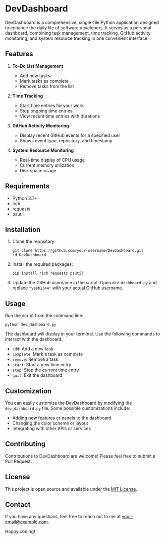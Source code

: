 # DevDashboard

DevDashboard is a comprehensive, single-file Python application designed to enhance the daily life of software developers. It serves as a personal dashboard, combining task management, time tracking, GitHub activity monitoring, and system resource tracking in one convenient interface.

## Features

1. **To-Do List Management**
   - Add new tasks
   - Mark tasks as complete
   - Remove tasks from the list

2. **Time Tracking**
   - Start time entries for your work
   - Stop ongoing time entries
   - View recent time entries with durations

3. **GitHub Activity Monitoring**
   - Display recent GitHub events for a specified user
   - Shows event type, repository, and timestamp

4. **System Resource Monitoring**
   - Real-time display of CPU usage
   - Current memory utilization
   - Disk space usage

## Requirements

- Python 3.7+
- rich
- requests
- psutil

## Installation

1. Clone the repository:
   ```
   git clone https://github.com/your-username/DevDashboard.git
   cd DevDashboard
   ```

2. Install the required packages:
   ```
   pip install rich requests psutil
   ```

3. Update the GitHub username in the script:
   Open `dev_dashboard.py` and replace `"yesh2344"` with your actual GitHub username.

## Usage

Run the script from the command line:

```
python dev_dashboard.py
```

The dashboard will display in your terminal. Use the following commands to interact with the dashboard:

- `add`: Add a new task
- `complete`: Mark a task as complete
- `remove`: Remove a task
- `start`: Start a new time entry
- `stop`: Stop the current time entry
- `quit`: Exit the dashboard

## Customization

You can easily customize the DevDashboard by modifying the `dev_dashboard.py` file. Some possible customizations include:

- Adding new features or panels to the dashboard
- Changing the color scheme or layout
- Integrating with other APIs or services

## Contributing

Contributions to DevDashboard are welcome! Please feel free to submit a Pull Request.

## License

This project is open source and available under the [MIT License](LICENSE).

## Contact

If you have any questions, feel free to reach out to me at [your-email@example.com](mailto:yeswanthsoma83@example.com).

Happy coding!
